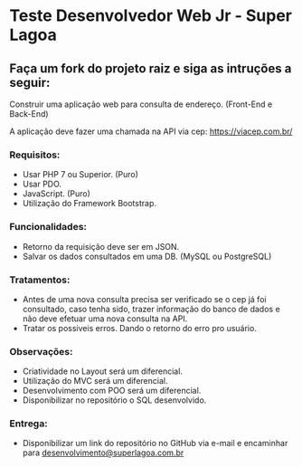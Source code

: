 # Teste Desenvolvedor Web Jr - Super Lagoa

## Faça um fork do projeto raiz e siga as intruções a seguir:

Construir uma aplicação web para consulta de endereço. (Front-End e Back-End)

A aplicação deve fazer uma chamada na API via cep: https://viacep.com.br/

### Requisitos:
  * Usar PHP 7 ou Superior. (Puro)
  * Usar PDO.
  * JavaScript. (Puro)
  * Utilização do Framework Bootstrap.

### Funcionalidades:
  * Retorno da requisição deve ser em JSON.
  * Salvar os dados consultados em uma DB. (MySQL ou PostgreSQL)
  
### Tratamentos:
  * Antes de uma nova consulta precisa ser verificado se o cep já foi consultado, caso tenha sido, trazer informação do banco de dados e não deve efetuar uma nova consulta na API.
  * Tratar os possiveis erros. Dando o retorno do erro pro usuário.
  
### Observações: 
  * Criatividade no Layout será um diferencial.
  * Utilização do MVC será um diferencial.
  * Desenvolvimento com POO será um diferencial.
  * Disponibilizar no repositório o SQL desenvolvido.

### Entrega: 
 * Disponibilizar um link do repositório no GitHub via e-mail e encaminhar para desenvolvimento@superlagoa.com.br
